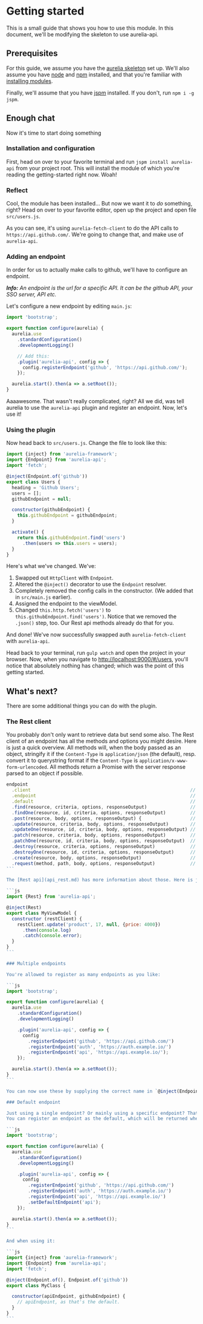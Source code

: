 # Getting started

This is a small guide that shows you how to use this module.
In this document, we'll be modifying the skeleton to use aurelia-api.

## Prerequisites

For this guide, we assume you have the [aurelia skeleton](https://github.com/aurelia/skeleton-navigation) set up.
We'll also assume you have [node](https://nodejs.org/en/) and [npm](https://www.npmjs.com/) installed, and that you're familiar with [installing modules](https://docs.npmjs.com/).

Finally, we'll assume that you have [jspm](http://jspm.io) installed. If you don't, run `npm i -g jspm`.

## Enough chat

Now it's time to start doing something

### Installation and configuration

First, head on over to your favorite terminal and run `jspm install aurelia-api` from your project root.
This will install the module of which you're reading the getting-started right now. Woah!

### Reflect

Cool, the module has been installed... But now we want it to _do_ something, right?
Head on over to your favorite editor, open up the project and open file `src/users.js`.

As you can see, it's using `aurelia-fetch-client` to do the API calls to `https://api.github.com/`.
We're going to change that, and make use of `aurelia-api`.

### Adding an endpoint

In order for us to actually make calls to github, we'll have to configure an endpoint.

_**Info:** An endpoint is the url for a specific API. It can be the github API, your SSO server, API etc._

Let's configure a new endpoint by editing `main.js`:

```js
import 'bootstrap';

export function configure(aurelia) {
  aurelia.use
    .standardConfiguration()
    .developmentLogging()

    // Add this:
    .plugin('aurelia-api', config => {
      config.registerEndpoint('github', 'https://api.github.com/');
    });

  aurelia.start().then(a => a.setRoot());
}
```

Aaaawesome. That wasn't really complicated, right?
All we did, was tell aurelia to use the `aurelia-api` plugin and register an endpoint. Now, let's use it!

### Using the plugin

Now head back to `src/users.js`. Change the file to look like this:

```js
import {inject} from 'aurelia-framework';
import {Endpoint} from 'aurelia-api';
import 'fetch';

@inject(Endpoint.of('github'))
export class Users {
  heading = 'Github Users';
  users = [];
  githubEndpoint = null;

  constructor(githubEndpoint) {
    this.githubEndpoint = githubEndpoint;
  }

  activate() {
    return this.githubEndpoint.find('users')
      .then(users => this.users = users);
  }
}
```

Here's what we've changed. We've:

1. Swapped out `HttpClient` with `Endpoint`.
2. Altered the `@inject()` decorator to use the `Endpoint` resolver.
3. Completely removed the config calls in the constructor. (We added that in `src/main.js` earlier).
4. Assigned the endpoint to the viewModel.
5. Changed `this.http.fetch('users')` to `this.githubEndpoint.find('users')`. Notice that we removed the `.json()` step, too. Our Rest api methods already do that for you.

And done! We've now successfully swapped auth `aurelia-fetch-client` with `aurelia-api`.

Head back to your terminal, run `gulp watch` and open the project in your browser. Now, when you navigate to <http://localhost:9000/#/users>, you'll notice that absolutely nothing has changed; which was the point of this getting started.

## What's next?

There are some additional things you can do with the plugin.

### The Rest client

You probably don't only want to retrieve data but send some also. The Rest client of an endpoint has all the methods and options you might desire. Here is just a quick overview. All methods will, when the body passed as an object, stringify it if the `Content-Type` is `application/json` (the default), resp. convert it to querystring format if the `Content-Type` is `application/x-www-form-urlencoded`. All methods return a Promise with the server response parsed to an object if possible.

````js
endpoint
  .client                                                           // the httpClient instance
  .endpoint                                                         // name of the endpoint
  .default                                                          // The fetch client defaults
  .find(resource, criteria, options, responseOutput)                // GET
  .findOne(resource, id, criteria, options, responseOutput)         // GET
  .post(resource, body, options, responseOutput) {                  // POST
  .update(resource, criteria, body, options, responseOutput)        // PUT
  .updateOne(resource, id, criteria, body, options, responseOutput) // PUT
  .patch(resource, criteria, body, options, responseOutput)         // PATCH
  .patchOne(resource, id, criteria, body, options, responseOutput)  // PATCH
  .destroy(resource, criteria, options, responseOutput)             // DELETE
  .destroyOne(resource, id, criteria, options, responseOutput)      // DELETE
  .create(resource, body, options, responseOutput)                  // POST
  .request(method, path, body, options, responseOutput)             // method
```

The [Rest api](api_rest.md) has more information about those. Here is just another quick example:

```js
import {Rest} from 'aurelia-api';

@inject(Rest)
export class MyViewModel {
  constructor (restClient) {
    restClient.update('product', 17, null, {price: 4000})
      .then(console.log)
      .catch(console.error);
  }
}
```

### Multiple endpoints

You're allowed to register as many endpoints as you like:

```js
import 'bootstrap';

export function configure(aurelia) {
  aurelia.use
    .standardConfiguration()
    .developmentLogging()

    .plugin('aurelia-api', config => {
      config
        .registerEndpoint('github', 'https://api.github.com/')
        .registerEndpoint('auth', 'https://auth.example.io/')
        .registerEndpoint('api', 'https://api.example.io/');
    });

  aurelia.start().then(a => a.setRoot());
}
```

You can now use these by supplying the correct name in `@inject(Endpoint.of(name))` (replace `name` with `'github'`, `'auth'` or `'api'`).

### Default endpoint

Just using a single endpoint? Or mainly using a specific endpoint? That's fine.
You can register an endpoint as the default, which will be returned whenever you don't specify an endpoint name.

```js
import 'bootstrap';

export function configure(aurelia) {
  aurelia.use
    .standardConfiguration()
    .developmentLogging()

    .plugin('aurelia-api', config => {
      config
        .registerEndpoint('github', 'https://api.github.com/')
        .registerEndpoint('auth', 'https://auth.example.io/')
        .registerEndpoint('api', 'https://api.example.io/')
        .setDefaultEndpoint('api');
    });

  aurelia.start().then(a => a.setRoot());
}
```

And when using it:

```js
import {inject} from 'aurelia-framework';
import {Endpoint} from 'aurelia-api';
import 'fetch';

@inject(Endpoint.of(), Endpoint.of('github'))
export class MyClass {

  constructor(apiEndpoint, githubEndpoint) {
    // apiEndpoint, as that's the default.
  }
}
```
